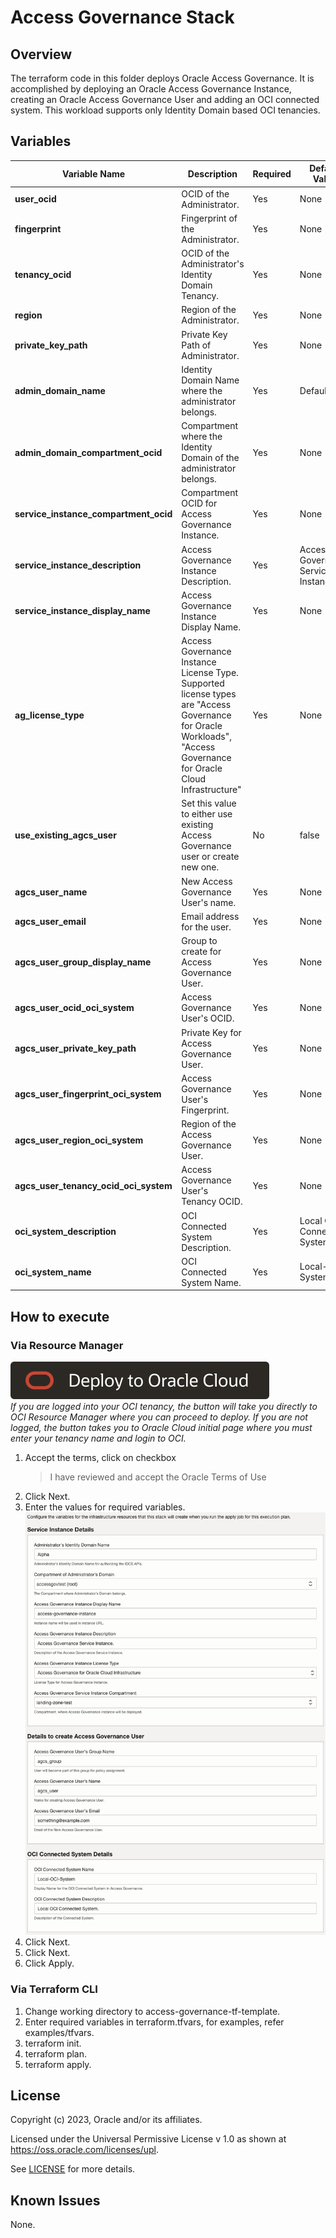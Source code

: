 # Access Governance Stack

## Overview

The terraform code in this folder deploys Oracle Access Governance.  It is accomplished by deploying an Oracle Access Governance Instance, creating an Oracle Access Governance User and adding an OCI connected system. This workload supports only Identity Domain based OCI tenancies.

## Variables
| Variable Name                          | Description                                                                                                                                                         | Required | Default Value                       |
|----------------------------------------|---------------------------------------------------------------------------------------------------------------------------------------------------------------------|---------|-------------------------------------|
| **user_ocid**                          | OCID of the Administrator.                                                                                                                                          | Yes     | None                                |
| **fingerprint**                        | Fingerprint of the Administrator.                                                                                                                                   | Yes     | None                                |
| **tenancy_ocid**                       | OCID of the Administrator's Identity Domain Tenancy.                                                                                                                | Yes     | None                                |
| **region**                             | Region of the Administrator.                                                                                                                                        | Yes     | None                                |
| **private_key_path**                   | Private Key Path of Administrator.                                                                                                                                  | Yes     | None                                |
| **admin_domain_name**                  | Identity Domain Name where the administrator belongs.                                                                                                               | Yes     | Default                             |
| **admin_domain_compartment_ocid**      | Compartment where the Identity Domain of the administrator belongs.                                                                                                 | Yes     | None                                |
| **service_instance_compartment_ocid**  | Compartment OCID for Access Governance Instance.                                                                                                                    | Yes     | None                                |
| **service_instance_description**       | Access Governance Instance Description.                                                                                                                             | Yes     | Access Governance Service Instance. |
| **service_instance_display_name**      | Access Governance Instance Display Name.                                                                                                                            | Yes     | None                                |
| **ag_license_type**                    | Access Governance Instance License Type.  Supported license types are "Access Governance for Oracle Workloads", "Access Governance for Oracle Cloud Infrastructure" |Yes      | None                                |
| **use_existing_agcs_user**             | Set this value to either use existing Access Governance user or create new one.                                                                                     | No      | false                               |
| **agcs_user_name**                     | New Access Governance User's name.                                                                                                                                  | Yes     | None                                |
| **agcs_user_email**                    | Email address for the user.                                                                                                                                         | Yes     | None                                |
| **agcs_user_group_display_name**       | Group to create for Access Governance User.                                                                                                                         | Yes     | None                                |
| **agcs_user_ocid_oci_system**          | Access Governance User's OCID.                                                                                                                                      | Yes     | None                                |
| **agcs_user_private_key_path**         | Private Key for Access Governance User.                                                                                                                             | Yes     | None                                |
| **agcs_user_fingerprint_oci_system**   | Access Governance User's Fingerprint.                                                                                                                               | Yes     | None                                |
| **agcs_user_region_oci_system**        | Region of the Access Governance User.                                                                                                                               | Yes     | None                                |
| **agcs_user_tenancy_ocid_oci_system**  | Access Governance User's Tenancy OCID.                                                                                                                              | Yes     | None                                |
| **oci_system_description**             | OCI Connected System Description.                                                                                                                                   | Yes     | Local OCI Connected System.         |
| **oci_system_name**                    | OCI Connected System Name.                                                                                                                                          | Yes     | Local-OCI-System                    |

## How to execute
### Via Resource Manager
[![Deploy_To_OCI](images/DeployToOCI.svg)](https://cloud.oracle.com/resourcemanager/stacks/create?zipUrl=https://github.com/oracle-quickstart/access-governance-tf-template/archive/refs/tags/v1.0.0.zip) <br>
*If you are logged into your OCI tenancy, the button will take you directly to OCI Resource Manager where you can proceed to deploy. If you are not logged, the button takes you to Oracle Cloud initial page where you must enter your tenancy name and login to OCI.*
1. Accept the terms, click on checkbox <blockquote> <checkbox> I have reviewed and accept the Oracle Terms of Use </blockquote>
2. Click Next.
3. Enter the values for required variables. <br> 
![](images/variables.png)
4. Click Next.
5. Click Next.
6. Click Apply.

### Via Terraform CLI
1. Change working directory to access-governance-tf-template.
2. Enter required variables in terraform.tfvars, for examples, refer examples/tfvars.
3. terraform init.
4. terraform plan.
5. terraform apply.

## License
Copyright (c) 2023, Oracle and/or its affiliates.

Licensed under the Universal Permissive License v 1.0 as shown at https://oss.oracle.com/licenses/upl.

See [LICENSE](LICENSE) for more details.

## Known Issues
None.